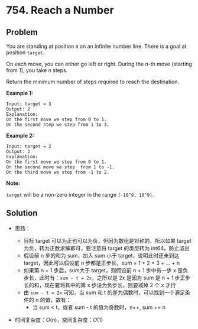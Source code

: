 # 754. Reach a Number

## Problem

You are standing at position `0` on an infinite number line. There is a goal at position `target`.

On each move, you can either go left or right. During the *n*-th move (starting from 1), you take *n* steps.

Return the minimum number of steps required to reach the destination.

**Example 1:**

```
Input: target = 3
Output: 2
Explanation:
On the first move we step from 0 to 1.
On the second step we step from 1 to 3.
```



**Example 2:**

```
Input: target = 2
Output: 3
Explanation:
On the first move we step from 0 to 1.
On the second move we step  from 1 to -1.
On the third move we step from -1 to 2.
```



**Note:**

`target` will be a non-zero integer in the range `[-10^9, 10^9]`.

## Solution

- 思路：

  - 目标 target 可以为正也可以为负，但因为数组是对称的，所以如果 target 为负，转为正数求解即可，要注意将 target 的类型转为 int64，防止溢出
  - 假设前 n 步的和为 sum，加入 sum 小于 target，说明此时还未到达 target，因此可以假设前 n 步都是正步长，sum = 1 + 2 + 3 + ... + n
  - 如果第 n + 1 步后，sum大于 target，则假设前 n + 1 步中有一步 x 是负步长，此时有：`sum - t = 2x`，之所以是 2x 是因为 sum 是 n + 1 步正步长的和，现在要将其中的第 x 步设为负步长，则要减掉 2 个 x 才行
  - 由 `sum - t = 2x` 可知，当 sum 和 t 的差为偶数时，可以找到一个满足条件的 n 的值，故有：
    - 当 sum < t，或者 sum - t 的值为奇数时，n++, sum += n

- 时间复杂度：$O(n)$，空间复杂度：$O(1)$

  
